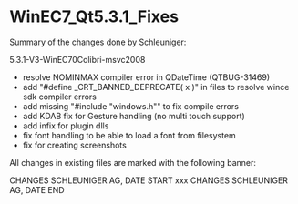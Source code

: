 # WinEC7_Qt5.3.1_Fixes
Summary of the changes done by Schleuniger:

5.3.1-V3-WinEC70Colibri-msvc2008
- resolve NOMINMAX compiler error in QDateTime (QTBUG-31469)
- add "#define _CRT_BANNED_DEPRECATE( x )" in files to resolve wince sdk compiler errors
- add missing "#include "windows.h"" to fix compile errors
- add KDAB fix for Gesture handling (no multi touch support)
- add infix for plugin dlls
- fix font handling to be able to load a font from filesystem
- fix for creating screenshots

All changes in existing files are marked with the following banner:

CHANGES SCHLEUNIGER AG, DATE START
xxx
CHANGES SCHLEUNIGER AG, DATE END

